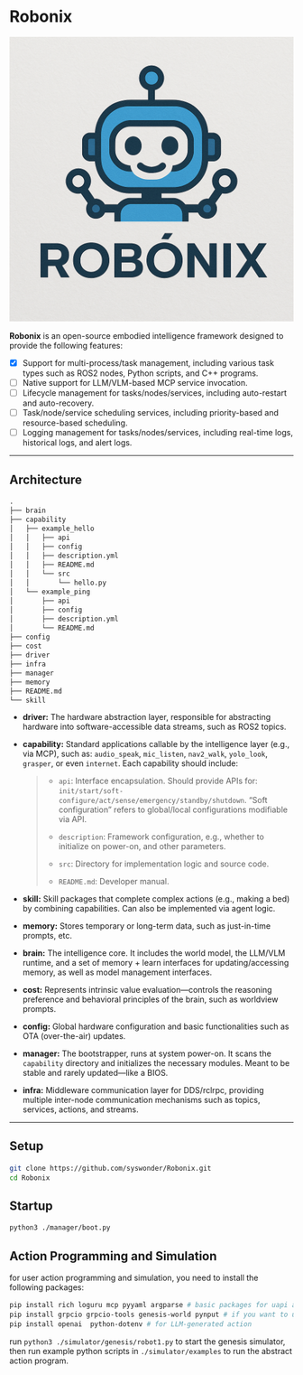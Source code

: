 # Robonix
![robonix](robonix.png)

**Robonix** is an open-source embodied intelligence framework designed to provide the following features:

* [x] Support for multi-process/task management, including various task types such as ROS2 nodes, Python scripts, and C++ programs.
* [ ] Native support for LLM/VLM-based MCP service invocation.
* [ ] Lifecycle management for tasks/nodes/services, including auto-restart and auto-recovery.
* [ ] Task/node/service scheduling services, including priority-based and resource-based scheduling.
* [ ] Logging management for tasks/nodes/services, including real-time logs, historical logs, and alert logs.

---

## Architecture

```
.
├── brain
├── capability
│   ├── example_hello
│   │   ├── api
│   │   ├── config
│   │   ├── description.yml
│   │   ├── README.md
│   │   └── src
│   │       └── hello.py
│   └── example_ping
│       ├── api
│       ├── config
│       ├── description.yml
│       └── README.md
├── config
├── cost
├── driver
├── infra
├── manager
├── memory
├── README.md
└── skill
```

* **driver:** The hardware abstraction layer, responsible for abstracting hardware into software-accessible data streams, such as ROS2 topics.

* **capability:** Standard applications callable by the intelligence layer (e.g., via MCP), such as: `audio_speak`, `mic_listen`, `nav2_walk`, `yolo_look`, `grasper`, or even `internet`. Each capability should include:

  > * `api`: Interface encapsulation. Should provide APIs for: `init/start/soft-configure/act/sense/emergency/standby/shutdown`.
  >   “Soft configuration” refers to global/local configurations modifiable via API.
  >
  > * `description`: Framework configuration, e.g., whether to initialize on power-on, and other parameters.
  >
  > * `src`: Directory for implementation logic and source code.
  >
  > * `README.md`: Developer manual.

* **skill:** Skill packages that complete complex actions (e.g., making a bed) by combining capabilities. Can also be implemented via agent logic.

* **memory:** Stores temporary or long-term data, such as just-in-time prompts, etc.

* **brain:** The intelligence core. It includes the world model, the LLM/VLM runtime, and a set of memory + learn interfaces for updating/accessing memory, as well as model management interfaces.

* **cost:** Represents intrinsic value evaluation—controls the reasoning preference and behavioral principles of the brain, such as worldview prompts.

* **config:** Global hardware configuration and basic functionalities such as OTA (over-the-air) updates.

* **manager:** The bootstrapper, runs at system power-on. It scans the `capability` directory and initializes the necessary modules. Meant to be stable and rarely updated—like a BIOS.

* **infra:** Middleware communication layer for DDS/rclrpc, providing multiple inter-node communication mechanisms such as topics, services, actions, and streams.

---

## Setup

```bash
git clone https://github.com/syswonder/Robonix.git
cd Robonix
```

## Startup

```bash
python3 ./manager/boot.py
```

## Action Programming and Simulation

for user action programming and simulation, you need to install the following packages:

```bash
pip install rich loguru mcp pyyaml argparse # basic packages for uapi and manager
pip install grpcio grpcio-tools genesis-world pynput # if you want to use genesis simulator
pip install openai  python-dotenv # for LLM-generated action
```

run `python3 ./simulator/genesis/robot1.py` to start the genesis simulator, then run example python scripts in `./simulator/examples` to run the abstract action program.
